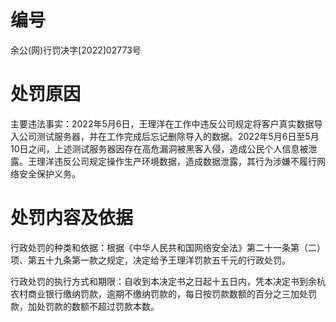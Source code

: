 # 编号

余公(网)行罚决字[2022]02773号

# 处罚原因

主要违法事实：2022年5月6日，王理洋在工作中违反公司规定将客户真实数据导入公司测试服务器，并在工作完成后忘记删除导入的数据。2022年5月6日至5月10日之间，上述测试服务器因存在高危漏洞被黑客入侵，造成公民个人信息被泄露。王理洋违反公司规定操作生产环境数据，造成数据泄露，其行为涉嫌不履行网络安全保护义务。

# 处罚内容及依据

行政处罚的种类和依据：根据《中华人民共和国网络安全法》第二十一条第（二）项、第五十九条第一款之规定，决定给予王理洋罚款五千元的行政处罚。

行政处罚的执行方式和期限：自收到本决定书之日起十五日内，凭本决定书到余杭农村商业银行缴纳罚款，逾期不缴纳罚款的，每日按罚款数额的百分之三加处罚款，加处罚款的数额不超过罚款本数。